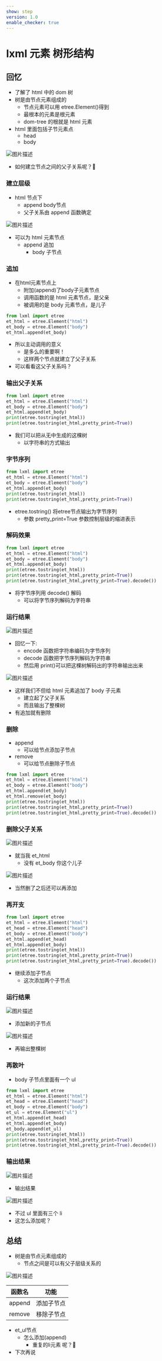 ```yaml
---
show: step
version: 1.0
enable_checker: true
---
```


# lxml 元素 树形结构

## 回忆
- 了解了 html 中的 dom 树
- 树是由节点元素组成的
  - 节点元素可以用 etree.Element()得到
  - 最根本的元素是根元素
  - dom-tree 的根就是 html 元素
- html 里面包括子节元素点
  - head
  - body

![图片描述](https://doc.shiyanlou.com/courses/uid1190679-20210901-1630453123602)

- 如何建立节点之间的父子关系呢？🤔

### 建立层级

- html 节点下	
	- append body节点
	- 父子关系由 append 函数确定

![图片描述](https://doc.shiyanlou.com/courses/uid1190679-20221119-1668825507395)

- 可以为 html 元素节点 
	- append 追加 
		- body 子节点

### 追加
- 在html元素节点上
    - 附加(append)了body子元素节点
    - 调用函数的是 html 元素节点，是父亲
    - 被调用的是 body 元素节点，是儿子

```python
from lxml import etree
et_html = etree.Element("html")
et_body = etree.Element("body")
et_html.append(et_body)
```

- 所以主动调用的意义
	- 是多么的重要啊！
	- 这样两个节点就建立了父子关系
- 可以看看这父子关系吗？

### 输出父子关系

```python
from lxml import etree
et_html = etree.Element("html")
et_body = etree.Element("body")
et_html.append(et_body)
print(etree.tostring(et_html))
print(etree.tostring(et_html,pretty_print=True))
```

- 我们可以把从无中生成的这棵树
	- 以字符串的方式输出

### 字节序列

```python
from lxml import etree
et_html = etree.Element("html")
et_body = etree.Element("body")
et_html.append(et_body)
print(etree.tostring(et_html))
print(etree.tostring(et_html,pretty_print=True))
```
- etree.tostring() 将etree节点输出为字节序列
  - 参数 pretty_print=True 参数控制层级的缩进表示

### 解码效果

```python
from lxml import etree
et_html = etree.Element("html")
et_body = etree.Element("body")
et_html.append(et_body)
print(etree.tostring(et_html))
print(etree.tostring(et_html,pretty_print=True))
print(etree.tostring(et_html,pretty_print=True).decode())
```
- 将字节序列用 decode() 解码
	- 可以将字节序列解码为字符串

###  运行结果

![图片描述](https://doc.shiyanlou.com/courses/uid1190679-20221119-1668825678940)

- 回忆一下:
  - encode 函数把字符串编码为字节序列
  - decode 函数把字节序列解码为字符串
  - 然后用 print()可以把这棵树解码出的字符串输出出来

![图片描述](https://doc.shiyanlou.com/courses/uid1190679-20221119-1668825695639)

- 这样我们不但给 html 元素追加了 body 子元素
	- 建立起了父子关系
	- 而且输出了整棵树
- 有追加就有删除

### 删除

- append 
	- 可以给节点添加子节点
- remove 
	- 可以给节点删除子节点

```python
from lxml import etree
et_html = etree.Element("html")
et_body = etree.Element("body")
et_html.append(et_body)
et_html.remove(et_body)
print(etree.tostring(et_html))
print(etree.tostring(et_html,pretty_print=True))
print(etree.tostring(et_html,pretty_print=True).decode())
```

### 删除父子关系

![图片描述](https://doc.shiyanlou.com/courses/uid1190679-20221119-1668826282841)

- 就当我 et_html 
	- 没有 et_body 你这个儿子

![图片描述](https://doc.shiyanlou.com/courses/uid1190679-20221119-1668826318896)

- 当然删了之后还可以再添加

### 再开支


```python
from lxml import etree
et_html = etree.Element("html")
et_head = etree.Element("head")
et_body = etree.Element("body")
et_html.append(et_head)
et_html.append(et_body)
print(etree.tostring(et_html))
print(etree.tostring(et_html,pretty_print=True))
print(etree.tostring(et_html,pretty_print=True).decode())
```

- 继续添加子节点
	- 这次添加两个子节点

### 运行结果

![图片描述](https://doc.shiyanlou.com/courses/uid1190679-20221119-1668826456193)

- 添加新的子节点

![图片描述](https://doc.shiyanlou.com/courses/uid1190679-20221119-1668826496500)

- 再输出整棵树

### 再散叶

- body 子节点里面有一个 ul


```python
from lxml import etree
et_html = etree.Element("html")
et_head = etree.Element("head")
et_body = etree.Element("body")
et_ul = etree.Element("ul")
et_html.append(et_head)
et_html.append(et_body)
et_body.append(et_ul)
print(etree.tostring(et_html))
print(etree.tostring(et_html,pretty_print=True))
print(etree.tostring(et_html,pretty_print=True).decode())
```

### 输出结果

![图片描述](https://doc.shiyanlou.com/courses/uid1190679-20221119-1668826661377)

- 输出结果

![图片描述](https://doc.shiyanlou.com/courses/uid1190679-20221119-1668826689676)

- 不过 ul 里面有三个 li
- 这怎么添加呢？

## 总结

- 树是由节点元素组成的
  - 节点之间是可以有父子层级关系的

![图片描述](https://doc.shiyanlou.com/courses/uid1190679-20210901-1630453123602)

| 函数名 | 功能 |
|--- | --- |
| append  |  添加子节点|
|  remove| 移除子节点 |

- et_ul节点
	- 怎么添加(append) 
		- 重复的li元素 呢？🤔
- 下次再说
